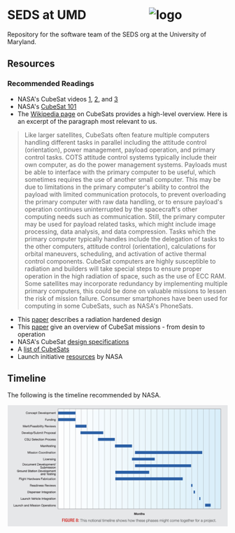 # SEDS at UMD <img src="https://www.spacestationexplorers.org/wp-content/uploads/2018/02/seds-usa.jpg" align="right" alt="logo" width="180">

Repository for the software team of the SEDS org at the University of Maryland.

## Resources
### Recommended Readings
 - NASA's CubeSat videos [1](https://youtu.be/HZMiJ_Q47qk), [2](https://youtu.be/BLJBVkLVGHE), and [3](https://youtu.be/pnRdIyIWI0k)
 - NASA's [CubeSat 101](https://www.nasa.gov/sites/default/files/atoms/files/nasa_csli_cubesat_101_508.pdf)
 - The [Wikipedia page](https://en.wikipedia.org/wiki/CubeSat) on CubeSats provides a high-level overview. Here is an excerpt of the paragraph most relevant to us.

> Like larger satellites, CubeSats often feature multiple computers handling different tasks in parallel including the attitude control (orientation), power management, payload operation, and primary control tasks. COTS attitude control systems typically include their own computer, as do the power management systems. Payloads must be able to interface with the primary computer to be useful, which sometimes requires the use of another small computer. This may be due to limitations in the primary computer's ability to control the payload with limited communication protocols, to prevent overloading the primary computer with raw data handling, or to ensure payload's operation continues uninterrupted by the spacecraft's other computing needs such as communication. Still, the primary computer may be used for payload related tasks, which might include image processing, data analysis, and data compression. Tasks which the primary computer typically handles include the delegation of tasks to the other computers, attitude control (orientation), calculations for orbital maneuvers, scheduling, and activation of active thermal control components. CubeSat computers are highly susceptible to radiation and builders will take special steps to ensure proper operation in the high radiation of space, such as the use of ECC RAM. Some satellites may incorporate redundancy by implementing multiple primary computers, this could be done on valuable missions to lessen the risk of mission failure. Consumer smartphones have been used for computing in some CubeSats, such as NASA's PhoneSats.

 - This [paper](https://arxiv.org/pdf/1902.04117) describes a radiation hardened design
 - This [paper](resources/cubesatpaper.pdf) give an overview of CubeSat missions - from desin to operation
 - NASA's CubeSat [design specifications](https://static1.squarespace.com/static/5418c831e4b0fa4ecac1bacd/t/56e9b62337013b6c063a655a/1458157095454/cds_rev13_final2.pdf)
 - A [list of CubeSats](https://en.wikipedia.org/wiki/List_of_CubeSats)
 - Launch initiative [resources](https://www.nasa.gov/content/cubesat-launch-initiative-resources) by NASA

## Timeline

The following is the timeline recommended by NASA.

<img src="resources/schedule.png">
